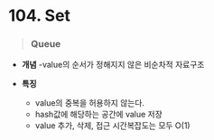 # 104. Set

> ### Queue
* **개념**
    -value의 순서가 정해지지 않은 비순차적 자료구조

* **특징**
    - value의 중복을 허용하지 않는다.
    - hash값에 해당하는 공간에 value 저장
    - value 추가, 삭제, 접근 시간복잡도는 모두 O(1)

